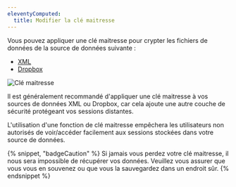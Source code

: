 ```yaml
---
eleventyComputed:
  title: Modifier la clé maitresse
---
```

Vous pouvez appliquer une clé maitresse pour crypter les fichiers de données de la source de données suivante :

* [XML](/fr/rdm/mac/data-sources/data-sources-types/xml/)
* [Dropbox](/fr/rdm/mac/data-sources/data-sources-types/dropbox/)

![Clé maitresse](https://cdnweb.devolutions.net/docs/fr/rdm/mac/clip0243.png)

Il est généralement recommandé d'appliquer une clé maitresse à vos sources de données XML ou Dropbox, car cela ajoute une autre couche de sécurité protégeant vos sessions distantes.

L'utilisation d'une fonction de clé maitresse empêchera les utilisateurs non autorisés de voir/accéder facilement aux sessions stockées dans votre source de données.

{% snippet, "badgeCaution" %}
Si jamais vous perdez votre clé maitresse, il nous sera impossible de récupérer vos données. Veuillez vous assurer que vous vous en souvenez ou que vous la sauvegardez dans un endroit sûr.
{% endsnippet %}


